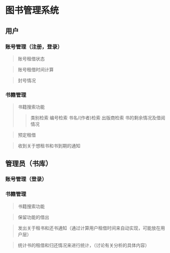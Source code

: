 图书管理系统
===========
## 用户
### 账号管理（注册，登录）
> 账号租借状态

> 账号租借时间计算

> 封号情况
### 书籍管理
> 书籍搜索功能
>> 类别检索
>> 编号检索
>> 书名/(作者)检索
>> 出版商检索
>> 书的剩余情况及借阅情况

> 预定租借

> 收到关于想租书和书到期的通知

## 管理员（书库）
### 账号管理（登录）
### 书籍管理
> 书籍搜索功能

> 保留功能的借出

> 发出关于租书和还书通知（通过计算用户租借时间来自动实现，可能放在用户层）

> 统计书的租借和归还情况来进行统计，（讨论有关分析的具体内容）
